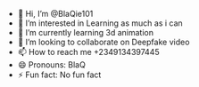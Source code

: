 - 👋 Hi, I’m @BlaQie101
- 👀 I’m interested in Learning as much as i can
- 🌱 I’m currently learning 3d animation
- 💞️ I’m looking to collaborate on Deepfake video
- 📫 How to reach me +2349134397445
- 😄 Pronouns: BlaQ
- ⚡ Fun fact: No fun fact

<!---
BlaQie101/BlaQie101 is a ✨ special ✨ repository because its `README.md` (this file) appears on your GitHub profile.
You can click the Preview link to take a look at your changes.
--->
